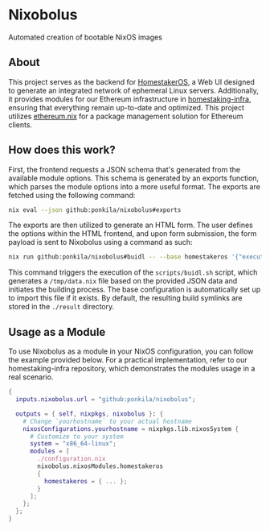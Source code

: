 # Nixobolus

Automated creation of bootable NixOS images

## About

This project serves as the backend for [HomestakerOS](https://github.com/ponkila/HomestakerOS), a Web UI designed to generate an integrated network of ephemeral Linux servers. Additionally, it provides modules for our Ethereum infrastructure in [homestaking-infra](https://github.com/ponkila/homestaking-infra), ensuring that everything remain up-to-date and optimized. This project utilizes [ethereum.nix](https://github.com/nix-community/ethereum.nix) for a package management solution for Ethereum clients.

## How does this work?

First, the frontend requests a JSON schema that's generated from the available module options. This schema is generated by an exports function, which parses the module options into a more useful format. The exports are fetched using the following command:
```bash
nix eval --json github:ponkila/nixobolus#exports
```
The exports are then utilized to generate an HTML form. The user defines the options within the HTML frontend, and upon form submission, the form payload is sent to Nixobolus using a command as such:
```bash
nix run github:ponkila/nixobolus#buidl -- --base homestakeros '{"execution":{"erigon":{"enable":true}}}'
```
This command triggers the execution of the `scripts/buidl.sh` script, which generates a `/tmp/data.nix` file based on the provided JSON data and initiates the building process. The base configuration is automatically set up to import this file if it exists. By default, the resulting build symlinks are stored in the `./result` directory.

## Usage as a Module

To use Nixobolus as a module in your NixOS configuration, you can follow the example provided below. For a practical implementation, refer to our homestaking-infra repository, which demonstrates the modules usage in a real scenario.

```nix
{
  inputs.nixobolus.url = "github:ponkila/nixobolus";

  outputs = { self, nixpkgs, nixobolus }: {
    # Change `yourhostname` to your actual hostname
    nixosConfigurations.yourhostname = nixpkgs.lib.nixosSystem {
      # Customize to your system
      system = "x86_64-linux";
      modules = [
        ./configuration.nix
        nixobolus.nixosModules.homestakeros
        {
          homestakeros = { ... };
        }
      ];
    };
  };
}
```

